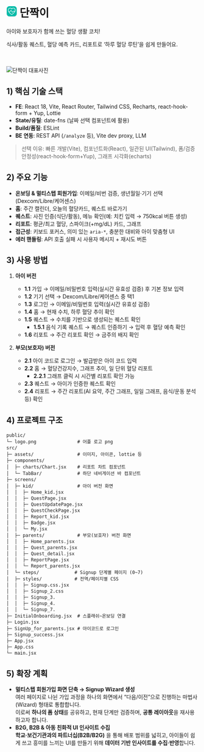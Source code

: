 # <img src="src/assets/logo.png" alt="단짝이 로고" height="28" /> 단짝이

<p>아이와 보호자가 함께 쓰는 혈당 생활 코치!</p>
<p>식사/활동 퀘스트, 혈당 예측 카드, 리포트로 ‘하루 혈당 루틴’을 쉽게 만들어요.</p>
<br>
<br>
<img src="public/Frame.png" alt="단짝이 대표사진" />

## 1) 핵심 기술 스택
- **FE**: React 18, Vite, React Router, Tailwind CSS, Recharts, react-hook-form + Yup, Lottie
- **State/유틸**: date-fns (날짜 선택 컴포넌트에 활용)
- **Build/품질**: ESLint  
- **BE 연동**: REST API (`/analyze` 등), Vite dev proxy, LLM

> 선택 이유: 빠른 개발(Vite), 컴포넌트화(React), 일관된 UI(Tailwind), 폼/검증 안정성(react-hook-form+Yup), 그래프 시각화(echarts)

## 2) 주요 기능
- **온보딩 & 멀티스텝 회원가입**: 이메일/비번 검증, 생년월일·기기 선택(Dexcom/Libre/케어센스)
- **홈**: 주간 캘린더, 오늘의 혈당카드, 퀘스트 바로가기
- **퀘스트**: 사진 인증(식단/활동), 메뉴 확인(예: 치킨 입력 → 750kcal 버튼 생성)
- **리포트**: 평균/최고 혈당, 스파이크(+mg/dL) 카드, 그래프
- **접근성**: 키보드 포커스, 의미 있는 `aria-*`, 충분한 대비와 아이 맞춤형 UI
- **에러 핸들링**: API 호출 실패 시 사용자 메시지 + 재시도 버튼

## 3) 사용 방법

1. **아이 버전**
   - **1.1** 가입 → 이메일/비밀번호 입력(실시간 유효성 검증) 후 기본 정보 입력
   - **1.2** 기기 선택 → Dexcom/Libre/케어센스 중 택1
   - **1.3** 로그인 → 이메일/비밀번호 입력(실시간 유효성 검증)
   - **1.4** 홈 → 현재 수치, 하루 혈당 추이 확인
   - **1.5** 퀘스트 → 수치를 기반으로 생성되는 퀘스트 확인  
     - **1.5.1** 음식 기록 퀘스트 → 퀘스트 인증하기 → 입력 후 혈당 예측 확인
   - **1.6** 리포트 → 주간 리포트 확인 → 금주의 배지 확인

2. **부모(보호자) 버전**
   - **2.1** 아이 코드로 로그인 → 발급받은 아이 코드 입력
   - **2.2** 홈 → 혈당건강지수, 그래프 추이, 일 단위 혈당 리포트  
     - **2.2.1** 그래프 클릭 시 시간별 리포트 확인 가능
   - **2.3** 퀘스트 → 아이가 인증한 퀘스트 확인
   - **2.4** 리포트 → 주간 리포트(AI 요약, 주간 그래프, 일일 그래프, 음식/운동 분석 등) 확인

## 4) 프로젝트 구조
```text
public/
└─ logo.png               # 어플 로고 png
src/
├─ assets/                # 이미지, 아이콘, lottie 등
├─ components/
│  ├─ charts/Chart.jsx    # 리포트 차트 컴포넌트
│  └─ TabBar/             # 하단 네비게이션 바 컴포넌트
├─ screens/
│  ├─ kid/                # 아이 버전 화면
│  │  ├─ Home_kid.jsx
│  │  ├─ QuestPage.jsx
│  │  ├─ QuestUpdatePage.jsx
│  │  ├─ QuestCheckPage.jsx
│  │  ├─ Report_kid.jsx
│  │  ├─ Badge.jsx
│  │  └─ My.jsx
│  ├─ parents/            # 부모(보호자) 버전 화면  
│  │  ├─ Home_parents.jsx
│  │  ├─ Quest_parents.jsx
│  │  ├─ Quest_detail.jsx
│  │  ├─ ReportPage.jsx
│  │  └─ Report_parents.jsx
│  └─ steps/             # Signup 단계별 페이지 (0~7)
│  ├─ styles/            # 전역/페이지별 CSS
│  │  ├─ Signup.css.jsx
│  │  ├─ Signup_2.css
│  │  ├─ Signup_3.
│  │  ├─ Signup_4.
│  │  └─ Signup_7.
├─ InitialOnboarding.jsx  # 스플래쉬~온보딩 연결
├─ Login.jsx
├─ SignUp_for_parents.jsx # 아이코드로 로그인
├─ Signup_success.jsx
├─ App.jsx
├─ App.css
└─ main.jsx
```

## 5) 확장 계획
- **멀티스텝 회원가입 화면 단축 → Signup Wizard 생성**
  <br>여러 페이지로 나뉜 가입 과정을 하나의 화면에서 “다음/이전”으로 진행하는 마법사(Wizard) 형태로 통합합니다.
  <br>이로써 **하나의 폼 상태**를 공유하고, 현재 단계만 검증하며, **공통 레이아웃**을 재사용하고자 합니다.
- **B2G, B2B & 아동 친화적 UI 인사이트 수집**
  <br>**학교·보건기관과의 파트너십(B2B/B2G)** 을 통해 배포 범위를 넓히고, 아이들이 쉽게 쓰고 흥미를 느끼는 UI를 만들기 위해 **데이터 기반 인사이트를 수집·반영**합니다.

